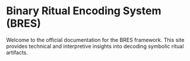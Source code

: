 # Binary Ritual Encoding System (BRES)

Welcome to the official documentation for the BRES framework. This site provides technical and interpretive insights into decoding symbolic ritual artifacts.